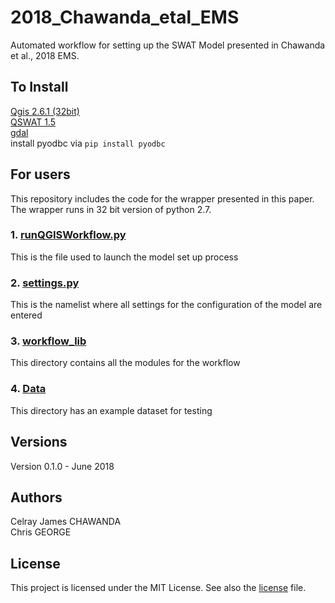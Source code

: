 # 2018_Chawanda_etal_EMS

Automated workflow for setting up the SWAT Model presented in Chawanda et al., 2018 EMS. 

## To Install
[Qgis 2.6.1 (32bit)](http://qgis.org/downloads/QGIS-OSGeo4W-2.6.1-1-Setup-x86.exe)   
[QSWAT 1.5](https://swat.tamu.edu/media/115805/qswatinstall15.zip)   
[gdal](https://sandbox.idre.ucla.edu/sandbox/tutorials/installing-gdal-for-windows)   
install pyodbc via `pip install pyodbc`   


## For users
This repository includes the code for the wrapper presented in this paper. The wrapper runs in 32 bit version of python 2.7.

### 1. [runQGISWorkflow.py](./runQGISWorkflow.py) 
This is the file used to launch the model set up process

### 2. [settings.py](./settings.py)
This is the namelist where all settings for the configuration of the model are entered

### 3. [workflow_lib](./workflow_lib)
This directory contains all the modules for the  workflow

### 4. [Data](./Data)
This directory has an example dataset for testing 

## Versions
Version 0.1.0 - June 2018

## Authors
Celray James CHAWANDA   
Chris GEORGE

## License
This project is licensed under the MIT License. See also the [license](./LICENSE) file.

